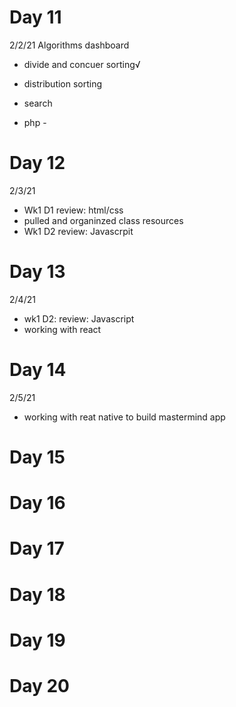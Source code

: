 # Day 11
2/2/21
Algorithms dashboard 
- divide and concuer sorting√
- distribution sorting
- search

- php - 

# Day 12
2/3/21
- Wk1 D1 review: html/css
- pulled and organinzed class resources
- Wk1 D2 review: Javascrpit

# Day 13
2/4/21
- wk1 D2: review: Javascript
- working with react

# Day 14
2/5/21
- working with reat native to build mastermind app

# Day 15
# Day 16
# Day 17
# Day 18
# Day 19
# Day 20